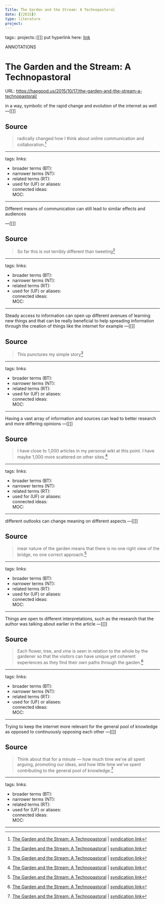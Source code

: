 ```yaml
---
Title: The Garden and the Stream: A Technopastoral
date: {{2015}}
type: literature
project:
---
```

tags::
projects::[[]]
put hyperlink here: [link](https://www.theatlantic.com/magazine/archive/1945/07/as-we-may-think/303881/) 

ANNOTATIONS
# The Garden and the Stream: A Technopastoral
URL: https://hapgood.us/2015/10/17/the-garden-and-the-stream-a-technopastoral/

in a way, symbolic of the rapid change and evolution of the internet as well
&mdash;[[]]

## Source 
> radically changed how I think about online communication and collaboration.[^1]

[^1]: [The Garden and the Stream: A Technopastoral](https://hapgood.us/2015/10/17/the-garden-and-the-stream-a-technopastoral/) | [syndication link](tk) 

---
tags: 
links:  
- broader terms (BT):  
- narrower terms (NT):  
- related terms (RT):  
- used for (UF) or aliases:  
connected ideas:  
MOC:  

---
Different means of communication can still lead to similar effects and audiences

&mdash;[[]]

## Source 
> So far this is not terribly different than tweeting[^1]

[^1]: [The Garden and the Stream: A Technopastoral](https://hapgood.us/2015/10/17/the-garden-and-the-stream-a-technopastoral/) | [syndication link](tk) 

---
tags: 
links:  
- broader terms (BT):  
- narrower terms (NT):  
- related terms (RT):  
- used for (UF) or aliases:  
connected ideas:  
MOC:  

---
Steady access to information can open up different avenues of learning new things and that can be really beneficial to help spreading information through the creation of things like the internet for example
&mdash;[[]]

## Source 
> This punctures my simple story[^1]

[^1]: [The Garden and the Stream: A Technopastoral](https://hapgood.us/2015/10/17/the-garden-and-the-stream-a-technopastoral/) | [syndication link](tk) 

---
tags: 
links:  
- broader terms (BT):  
- narrower terms (NT):  
- related terms (RT):  
- used for (UF) or aliases:  
connected ideas:  
MOC:  

---
Having a vast array of information and sources can lead to better research and more differing opinions 
&mdash;[[]]

## Source 
> I have close to 1,000 articles in my personal wiki at this point. I have maybe 1,000 more scattered on other sites.[^1]

[^1]: [The Garden and the Stream: A Technopastoral](https://hapgood.us/2015/10/17/the-garden-and-the-stream-a-technopastoral/) | [syndication link](tk) 

---
tags: 
links:  
- broader terms (BT):  
- narrower terms (NT):  
- related terms (RT):  
- used for (UF) or aliases:  
connected ideas:  
MOC:  

---
different outlooks can change meaning on different aspects
&mdash;[[]]

## Source 
> inear nature of the garden means that there is no one right view of the bridge, no one correct approach.[^1]

[^1]: [The Garden and the Stream: A Technopastoral](https://hapgood.us/2015/10/17/the-garden-and-the-stream-a-technopastoral/) | [syndication link](tk) 

---
tags: 
links:  
- broader terms (BT):  
- narrower terms (NT):  
- related terms (RT):  
- used for (UF) or aliases:  
connected ideas:  
MOC:  

---
Things are open to different interpretations, such as the research that the author was talking about earlier in the article
&mdash;[[]]

## Source 
> Each flower, tree, and vine is seen in relation to the whole by the gardener so that the visitors can have unique yet coherent experiences as they find their own paths through the garden.[^1]

[^1]: [The Garden and the Stream: A Technopastoral](https://hapgood.us/2015/10/17/the-garden-and-the-stream-a-technopastoral/) | [syndication link](tk) 

---
tags: 
links:  
- broader terms (BT):  
- narrower terms (NT):  
- related terms (RT):  
- used for (UF) or aliases:  
connected ideas:  
MOC:  

---
Trying to keep the internet more relevant for the general pool of knowledge as opposed to continuously opposing each other
&mdash;[[]]

## Source 
> Think about that for a minute — how much time we’ve all spent arguing, promoting our ideas, and how little time we’ve spent contributing to the general pool of knowledge.[^1]

[^1]: [The Garden and the Stream: A Technopastoral](https://hapgood.us/2015/10/17/the-garden-and-the-stream-a-technopastoral/) | [syndication link](tk) 

---
tags: 
links:  
- broader terms (BT):  
- narrower terms (NT):  
- related terms (RT):  
- used for (UF) or aliases:  
connected ideas:  
MOC:  

---

